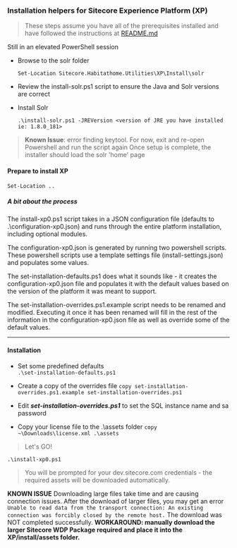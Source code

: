 ### Installation helpers for Sitecore Experience Platform (XP)
> These steps assume you have all of the prerequisites installed and have followed the instructions at [README.md](../../Prerequisits/README.md)

Still in an elevated PowerShell session

- Browse to the solr folder
	
	`Set-Location Sitecore.Habitathome.Utilities\XP\Install\solr`

- Review the install-solr.ps1 script to ensure the Java and Solr versions are correct

- Install Solr 
	
	`.\install-solr.ps1 -JREVersion <version of JRE you have installed ie: 1.8.0_181>`
> **Known Issue**: error finding keytool. For now, exit and re-open Powershell and run the script again
> Once setup is complete, the installer should load the solr 'home' page

#### Prepare to install XP
	
	Set-Location ..

##### A bit about the process

The install-xp0.ps1 script takes in a JSON configuration file (defaults to .\configuration-xp0.json) and runs through the entire platform installation, including optional modules.

The configuration-xp0.json is generated by running two powershell scripts. These powershell scripts use a template settings file (install-settings.json) and populates some values.

The set-installation-defaults.ps1 does what it sounds like - it creates the configuration-xp0.json file and populates it with the default values based on the version of the platform it was meant to support.

The set-installation-overrides.ps1.example script needs to be renamed and modified. Executing it once it has been renamed will fill in the rest of the information in the configuration-xp0.json file as well as override some of the default values. 

----------

#### Installation

- Set some predefined defaults   
`.\set-installation-defaults.ps1`
- Create a copy of the overrides file
`copy set-installation-overrides.ps1.example set-installation-overrides.ps1`

- Edit ***set-installation-overrides.ps1*** to set the SQL instance name and sa password 

- Copy your license file to the .\assets folder
`copy ~\Downloads\license.xml .\assets`

> Let's GO!

`.\install-xp0.ps1`

> You will be prompted for your dev.sitecore.com credentials - the required assets will be downloaded automatically.

**KNOWN ISSUE**
Downloading large files take time and are causing connection issues. 
 After the download of larger files, you may get an error `Unable to read data from the transport connection: An existing connection was forcibly closed by the remote host.` The download was NOT completed successfully. 
**WORKAROUND: manually download the larger Sitecore WDP Package required and place it into the XP/install/assets folder.**


